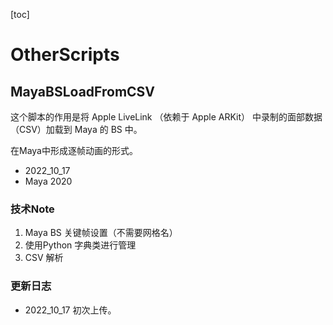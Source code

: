 [toc]

# OtherScripts

## MayaBSLoadFromCSV

这个脚本的作用是将 Apple LiveLink （依赖于 Apple ARKit） 中录制的面部数据（CSV）加载到 Maya 的 BS 中。

在Maya中形成逐帧动画的形式。

- 2022_10_17
- Maya 2020

### 技术Note

1. Maya BS 关键帧设置（不需要网格名）
2. 使用Python 字典类进行管理
3. CSV 解析


### 更新日志
- 2022_10_17
初次上传。

